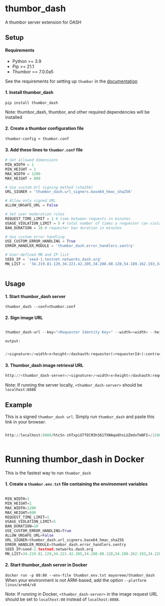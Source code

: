# thumbor_dash
A thumbor server extension for DASH


## Setup

#### Requirements

- Python >= 3.9
- Pip >= 21.1
- Thumbor == 7.0.0a5

See the requirements for setting up `thumbor` in the [documentation](https://thumbor.readthedocs.io/en/latest/installing.html)

#### 1. Install thumbor_dash

`pip install thumbor_dash`

Note: thumbor_dash, thumbor, and other required dependencies will be installed

#### 2. Create a thumbor configuration file
  
`thumbor-config > thumbor.conf`

#### 3. Add these lines to `thumbor.conf` file

```python
# Set allowed dimensions
MIN_WIDTH = 1
MIN_HEIGHT = 1
MAX_WIDTH = 1200
MAX_HEIGHT = 800

# Use custom Url signing method (sha256)
URL_SIGNER = 'thumbor_dash.url_signers.base64_hmac_sha256'

# Allow only signed URL
ALLOW_UNSAFE_URL = False

# Set user moderation rules
REQUEST_TIME_LIMIT = 1 # time between requests in minutes
USAGE_VIOLATION_LIMIT = 5 # total number of times a requester can violate the time limit before ban
BAN_DURATION = 10 # requester ban duration in minutes

# Use custom error handling
USE_CUSTOM_ERROR_HANDLING = True
ERROR_HANDLER_MODULE = 'thumbor_dash.error_handlers.sentry'

# User-defined MN and IP list
SEED_IP = 'seed-1.testnet.networks.dash.org'
MN_LIST =  '34.219.81.129,34.221.42.205,34.208.88.128,54.189.162.193,34.220.124.90,54.201.242.241,54.68.10.46,34.210.81.39,18.237.47.243'
            

```

## Usage

#### 1. Start thumbor_dash server

   `thumbor_dash --conf=thumbor.conf`

#### 2. Sign image URL

   ```python

   thumbor_dash-url --key="<Requester Identity Key>" --width=<width> --height=<height> --dashauth="requester(<requesterId>):contract(<contractId>):document(<documentType>):field(<avatarUrl>):owner(<ownerId>):updatedAt(<updatedAt>)" --filters="<filters>" <imageURL>

   ```

`output:`

   ```python

   /<signature>/<width>x<height>/dashauth:requester(<requesterId>):contract(<contractId>):document(<documentType>):field(<field>):owner(<ownerId>):updatedAt(<updatedAt>)/filters:format(<format>)/<encodedImageUrl>

   ```

#### 3. Thumbor_dash image retrieval URL

   ```python
   http://<thumbor_dash-server>/<signature>/<width>x<height>/dashauth:requester(<requesterId>):contract(<contractId>):document(<documentType>):field(<field>):owner(<ownerId>):updatedAt(<updatedAt>)/filters:format(<format>)/<encodedImageUrl>
   
   ```

   Note: If running the server locally, `<thumbor_dash-server>` should be `localhost:8888`


## Example

 This is a signed `thumbor_dash url`. Simply run `thumbor_dash` and paste this link in your browser.

   ```python

   http://localhost:8888/htcSn-zhTxpiGTfQlM3h361TXNAqo6hsLUZmdxTmNFI=/1200x800/dashauth:requester(26AxVi5bvYYaC94GmeTmqX21vzsSxar2a4imxSE8ULUQ):contract(D6tjxCZzZobDQztc4S1PK7EDwm4CegLARpiKZn6jQc1R):document(thumbnailField):field(avatarUrl):owner(26AxVi5bvYYaC94GmeTmqX21vzsSxar2a4imxSE8ULUQ):updatedAt(1627948894242)/filters:format(jpeg)/https%3A//github.com/thumbor/thumbor/raw/master/example.jpg


   
   ```

# Running thumbor_dash in Docker

This is the fastest way to run `thumbor_dash`

#### 1. Create a `thumbor.env.txt` file containing the environment variables

```python

MIN_WIDTH=1
MIN_HEIGHT=1
MAX_WIDTH=1200
MAX_HEIGHT=800
REQUEST_TIME_LIMIT=1 
USAGE_VIOLATION_LIMIT=5
BAN_DURATION=10
USE_CUSTOM_ERROR_HANDLING=True
ALLOW_UNSAFE_URL=False
URL_SIGNER=thumbor_dash.url_signers.base64_hmac_sha256
ERROR_HANDLER_MODULE=thumbor_dash.error_handlers.sentry
SEED_IP=seed-1.testnet.networks.dash.org
MN_LIST=34.219.81.129,34.221.42.205,34.208.88.128,54.189.162.193,34.220.124.90,54.201.242.241,54.68.10.46,34.210.81.39,18.237.47.243

```

#### 2. Start thumbor_dash server in Docker

   `docker run -p 80:80 --env-file thumbor.env.txt mayoreee/thumbor_dash`
When your environment is not ARM-based, add the option `--platform linux/arm64/v8`

Note: If running in Docker, `<thumbor_dash-server>` in the image request URL should be set to `localhost:80` instead of `localhost:8888`.
   



